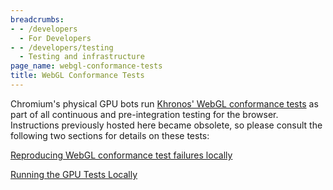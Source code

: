```yaml
---
breadcrumbs:
- - /developers
  - For Developers
- - /developers/testing
  - Testing and infrastructure
page_name: webgl-conformance-tests
title: WebGL Conformance Tests
---
```


Chromium's physical GPU bots run [Khronos' WebGL conformance
tests](https://github.com/KhronosGroup/WebGL) as part of all continuous and
pre-integration testing for the browser. Instructions previously hosted here
became obsolete, so please consult the following two sections for details on
these tests:

[Reproducing WebGL conformance test failures
locally](https://chromium.googlesource.com/chromium/src/+/HEAD/docs/gpu/pixel_wrangling.md#Reproducing-WebGL-conformance-test-failures-locally)

[Running the GPU Tests
Locally](https://chromium.googlesource.com/chromium/src/+/HEAD/docs/gpu/gpu_testing.md#Running-the-GPU-Tests-Locally)
